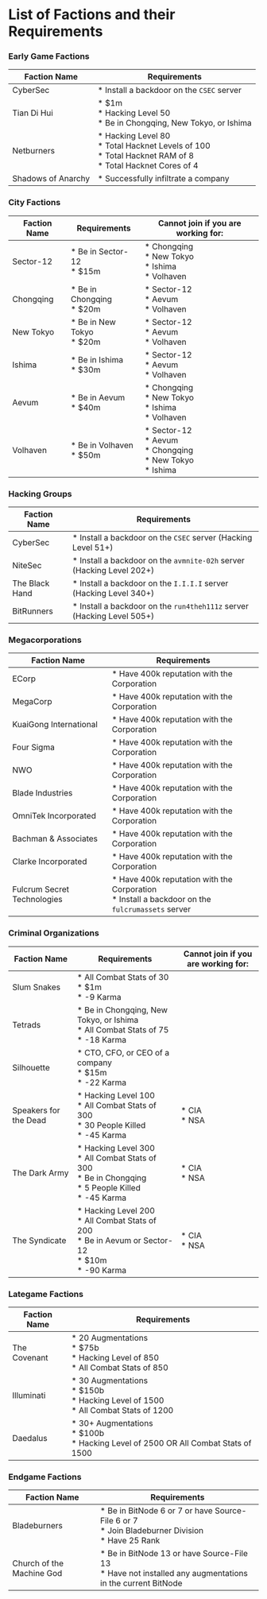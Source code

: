 # List of Factions and their Requirements

### Early Game Factions

| Faction Name       | Requirements                                                                                                            |
| ------------------ | ----------------------------------------------------------------------------------------------------------------------- |
| CyberSec           | \* Install a backdoor on the `CSEC` server                                                                              |
| Tian Di Hui        | \* \$1m<br />\* Hacking Level 50<br />\* Be in Chongqing, New Tokyo, or Ishima                                          |
| Netburners         | \* Hacking Level 80<br />\* Total Hacknet Levels of 100<br />\* Total Hacknet RAM of 8<br />\* Total Hacknet Cores of 4 |
| Shadows of Anarchy | \* Successfully infiltrate a company                                                                                    |

### City Factions

| Faction Name | Requirements                     | Cannot join if you are working for:                                           |
| ------------ | -------------------------------- | ----------------------------------------------------------------------------- |
| Sector-12    | \* Be in Sector-12<br />\* \$15m | \* Chongqing<br />\* New Tokyo<br />\* Ishima<br />\* Volhaven                |
| Chongqing    | \* Be in Chongqing<br />\* \$20m | \* Sector-12<br />\* Aevum<br />\* Volhaven                                   |
| New Tokyo    | \* Be in New Tokyo<br />\* \$20m | \* Sector-12<br />\* Aevum<br />\* Volhaven                                   |
| Ishima       | \* Be in Ishima<br />\* \$30m    | \* Sector-12<br />\* Aevum<br />\* Volhaven                                   |
| Aevum        | \* Be in Aevum<br />\* \$40m     | \* Chongqing<br />\* New Tokyo<br />\* Ishima<br />\* Volhaven                |
| Volhaven     | \* Be in Volhaven<br />\* \$50m  | \* Sector-12<br />\* Aevum<br />\* Chongqing<br />\* New Tokyo<br />\* Ishima |

### Hacking Groups

| Faction Name   | Requirements                                                            |
| -------------- | ----------------------------------------------------------------------- |
| CyberSec       | \* Install a backdoor on the `CSEC` server (Hacking Level 51+)          |
| NiteSec        | \* Install a backdoor on the `avmnite-02h` server (Hacking Level 202+)  |
| The Black Hand | \* Install a backdoor on the `I.I.I.I` server (Hacking Level 340+)      |
| BitRunners     | \* Install a backdoor on the `run4theh111z` server (Hacking Level 505+) |

### Megacorporations

| Faction Name                | Requirements                                                                                          |
| --------------------------- | ----------------------------------------------------------------------------------------------------- |
| ECorp                       | \* Have 400k reputation with the Corporation                                                          |
| MegaCorp                    | \* Have 400k reputation with the Corporation                                                          |
| KuaiGong International      | \* Have 400k reputation with the Corporation                                                          |
| Four Sigma                  | \* Have 400k reputation with the Corporation                                                          |
| NWO                         | \* Have 400k reputation with the Corporation                                                          |
| Blade Industries            | \* Have 400k reputation with the Corporation                                                          |
| OmniTek Incorporated        | \* Have 400k reputation with the Corporation                                                          |
| Bachman & Associates        | \* Have 400k reputation with the Corporation                                                          |
| Clarke Incorporated         | \* Have 400k reputation with the Corporation                                                          |
| Fulcrum Secret Technologies | \* Have 400k reputation with the Corporation<br />\* Install a backdoor on the `fulcrumassets` server |

### Criminal Organizations

| Faction Name          | Requirements                                                                                                           | Cannot join if you are working for: |
| --------------------- | ---------------------------------------------------------------------------------------------------------------------- | ----------------------------------- |
| Slum Snakes           | \* All Combat Stats of 30<br />\* \$1m<br />\* -9 Karma                                                                |                                     |
| Tetrads               | \* Be in Chongqing, New Tokyo, or Ishima<br />\* All Combat Stats of 75<br />\* -18 Karma                              |                                     |
| Silhouette            | \* CTO, CFO, or CEO of a company<br />\* \$15m<br />\* -22 Karma                                                       |                                     |
| Speakers for the Dead | \* Hacking Level 100<br />\* All Combat Stats of 300<br />\* 30 People Killed<br />\* -45 Karma                        | \* CIA<br />\* NSA                  |
| The Dark Army         | \* Hacking Level 300<br />\* All Combat Stats of 300<br />\* Be in Chongqing<br />\* 5 People Killed<br />\* -45 Karma | \* CIA<br />\* NSA                  |
| The Syndicate         | \* Hacking Level 200<br />\* All Combat Stats of 200<br />\* Be in Aevum or Sector-12<br />\* \$10m<br />\* -90 Karma  | \* CIA<br />\* NSA                  |

### Lategame Factions

| Faction Name | Requirements                                                                                      |
| ------------ | ------------------------------------------------------------------------------------------------- |
| The Covenant | \* 20 Augmentations<br />\* \$75b<br />\* Hacking Level of 850<br />\* All Combat Stats of 850    |
| Illuminati   | \* 30 Augmentations<br />\* \$150b<br />\* Hacking Level of 1500<br />\* All Combat Stats of 1200 |
| Daedalus     | \* 30+ Augmentations<br />\* \$100b<br />\* Hacking Level of 2500 OR All Combat Stats of 1500     |

### Endgame Factions

| Faction Name              | Requirements                                                                                                   |
| ------------------------- | -------------------------------------------------------------------------------------------------------------- |
| Bladeburners              | \* Be in BitNode 6 or 7 or have Source-File 6 or 7<br />\* Join Bladeburner Division<br />\* Have 25 Rank      |
| Church of the Machine God | \* Be in BitNode 13 or have Source-File 13<br />\* Have not installed any augmentations in the current BitNode |
